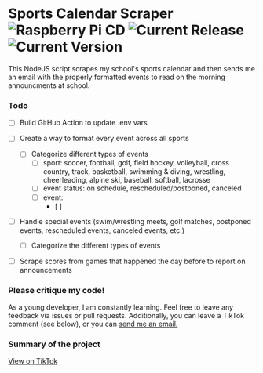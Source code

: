# Sports Calendar Scraper ![Raspberry Pi CD](https://img.shields.io/github/workflow/status/Gbillington1/sports-calendar-scraper/Raspberry%20Pi%20CD) ![Current Release](https://img.shields.io/github/v/release/Gbillington1/sports-calendar-scraper) ![Current Version](https://img.shields.io/github/v/tag/Gbillington1/sports-calendar-scraper)
This NodeJS script scrapes my school's sports calendar and then sends me an email with the properly formatted events to read on the morning announcments at school.

### Todo
- [ ] Build GitHub Action to update .env vars
- [ ] Create a way to format every event across all sports
  - [ ] Categorize different types of events
    - [ ] sport: soccer, football, golf, field hockey, volleyball, cross country, track, basketball, swimming & diving, wrestling, cheerleading, alpine ski, baseball, softball, lacrosse
    - [ ] event status: on schedule, rescheduled/postponed, canceled
    - [ ] event: 
      - [ ] 
- [ ] Handle special events (swim/wrestling meets, golf matches, postponed events, rescheduled events, canceled events, etc.)
  - [ ] Categorize the different types of events
- [ ] Scrape scores from games that happened the day before to report on announcements


### Please critique my code!
As a young developer, I am constantly learning. Feel free to leave any feedback via issues or pull requests. Additionally, you can leave a TikTok comment (see below), or you can [send me an email.](mailto:graham@grahambillington.com)

### Summary of the project
[View on TikTok](https://www.tiktok.com/@grahambillington/video/7059563461705174318?is_copy_url=1&is_from_webapp=v1)